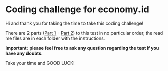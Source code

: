 # Coding challenge for economy.id

Hi and thank you for taking the time to take this coding challenge!

There are 2 parts ([Part 1](https://github.com/dotidconsulting/coding-challenge-economy/tree/main/part%201) - [Part 2](https://github.com/dotidconsulting/coding-challenge-economy/tree/main/part%202)) to this test in no particular order, the read me files are in each folder with the instructions.

**Important: please feel free to ask any question regarding the test if you have any doubts.**

Take your time and GOOD LUCK!
